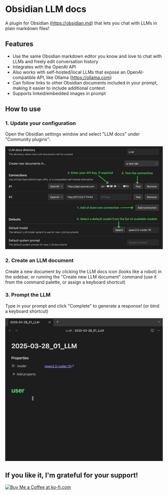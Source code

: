 # Obsidian LLM docs

A plugin for Obsidian (https://obsidian.md) that lets you chat with LLMs in plain markdown files!

## Features

- Use the same Obsidian markdown editor you know and love to chat with LLMs and freely edit conversation history
- Integrates with the OpenAI API
- Also works with self-hosted/local LLMs that expose an OpenAI-compatible API, like Ollama (https://ollama.com)
- Can follow links to other Obsidian documents included in your prompt, making it easier to include additional context
- Supports linked/embedded images in prompt

## How to use

### 1. Update your configuration

Open the Obsidian settings window and select "LLM docs" under "Community plugins":

![settings.png](docs/settings.png)

### 2. Create an LLM document

Create a new document by clicking the LLM docs icon (looks like a robot) in the sidebar, or running the "Create new LLM document" command (use it from the command palette, or assign a keyboard shortcut)

### 3. Prompt the LLM

Type in your prompt and click "Complete" to generate a response! (or bind a keyboard shortcut)

![completion-example.gif](docs/completion-example.gif)

## If you like it, I'm grateful for your support!

<a href='https://ko-fi.com/V7V019UAWY' target='_blank'><img height='36' style='border:0px;height:36px;' src='https://storage.ko-fi.com/cdn/kofi6.png?v=6' border='0' alt='Buy Me a Coffee at ko-fi.com' /></a>
